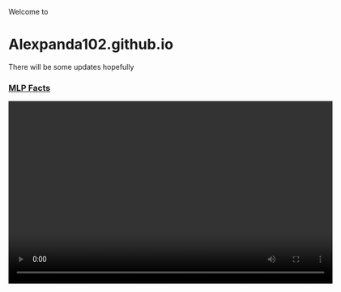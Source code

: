 Welcome to 
# Alexpanda102.github.io

There will be some updates hopefully<br>

<h3><a href="https://alexpanda102.github.io/facts/">MLP Facts</a></h3>

<video width="640" height="360" controls>
  <source src="https://yeetyourfiles.lol/file/4efbdc42/Pizza%20Bean%20%20Season%202%20Episode%2049%20%20Mr%20Bean%20Official%20Cartoon.mp4" type="video/mp4">
</video>
